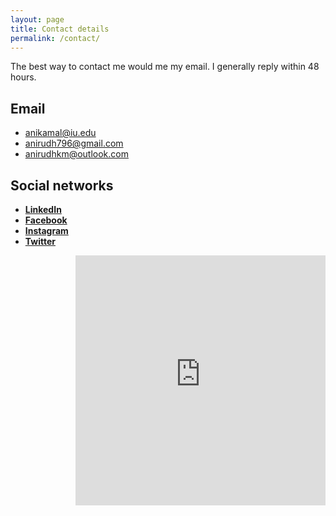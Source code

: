 ```yaml
---
layout: page
title: Contact details
permalink: /contact/
---
```


The best way to contact me would me my email. I generally reply within 48 hours.

## **Email**

* anikamal@iu.edu
* anirudh796@gmail.com
* anirudhkm@outlook.com

## Social networks

* [**LinkedIn**](https://www.linkedin.com/in/anirudhkm)  
* [**Facebook**](https://www.facebook.com/kmanirudh)  
* [**Instagram**](https://www.instagram.com/anirudhkm)  
* [**Twitter**](https://www.twitter.com/anirudhkm)  


<iframe src="https://www.google.com/maps/embed?pb=!1m18!1m12!1m3!1d3093.092277662038!2d-86.49305428432142!3d39.172622879529335!2m3!1f0!2f0!3f0!3m2!1i1024!2i768!4f13.1!3m3!1m2!1s0x886c641af326e4ad%3A0x15696037346c0ac4!2s613+Woodbridge+Dr%2C+Bloomington%2C+IN+47408!5e0!3m2!1sen!2sus!4v1485278439411" width="400" height="400" align = "right" frameborder="0" style="border:0" allowfullscreen></iframe>